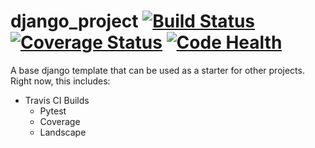 # django_project [![Build Status](https://travis-ci.org/dwdresser/django_project.svg?branch=master)](https://travis-ci.org/dwdresser/django_project) [![Coverage Status](https://coveralls.io/repos/github/dwdresser/django_project/badge.svg?branch=master)](https://coveralls.io/github/dwdresser/django_project?branch=master) [![Code Health](https://landscape.io/github/dwdresser/django_project/master/landscape.svg?style=flat)](https://landscape.io/github/dwdresser/django_project/master)
A base django template that can be used as a starter for other projects.
Right now, this includes:
- Travis CI Builds
  - Pytest
  - Coverage
  - Landscape
